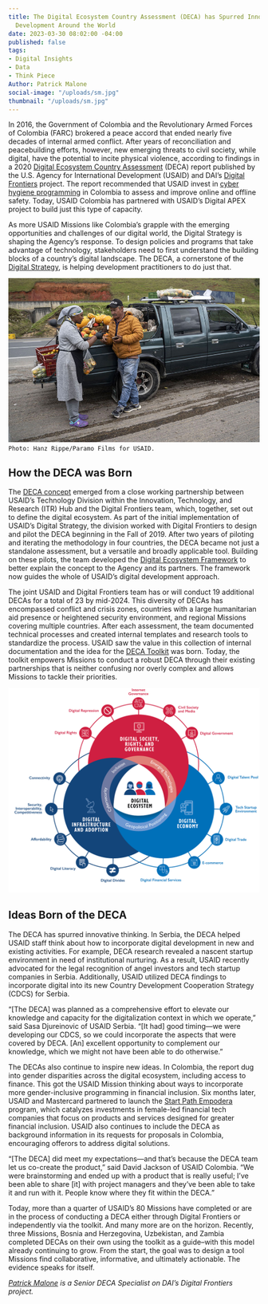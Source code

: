 ```yaml
---
title: The Digital Ecosystem Country Assessment (DECA) has Spurred Innovative Digital
  Development Around the World
date: 2023-03-30 08:02:00 -04:00
published: false
tags:
- Digital Insights
- Data
- Think Piece
Author: Patrick Malone
social-image: "/uploads/sm.jpg"
thumbnail: "/uploads/sm.jpg"
---
```


In 2016, the Government of Colombia and the Revolutionary Armed Forces of Colombia (FARC) brokered a peace accord that ended nearly five decades of internal armed conflict. After years of reconciliation and peacebuilding efforts, however, new emerging threats to civil society, while digital, have the potential to incite physical violence, according to findings in a 2020 [Digital Ecosystem Country Assessment](https://www.usaid.gov/digital-strategy/implementation-tracks/track1-adopt-ecosystem/digital-ecosystem-country-assessments) (DECA) report published by the U.S. Agency for International Development (USAID) and DAI’s [Digital Frontiers](https://www.digitalfrontiersdai.com/) project. The report recommended that USAID invest in [cyber hygiene programming](https://www.usaid.gov/digital-development/cybersecurity) in Colombia to assess and improve online and offline safety. Today, USAID Colombia has partnered with USAID’s Digital APEX project to build just this type of capacity.       

As more USAID Missions like Colombia’s grapple with the emerging opportunities and challenges of our digital world, the Digital Strategy is shaping the Agency’s response. To design policies and programs that take advantage of technology, stakeholders need to first understand the building blocks of a country’s digital landscape. The DECA, a cornerstone of the [Digital Strategy](https://www.usaid.gov/digital-development/digital-strategy), is helping development practitioners to do just that.  

![deca 1.jpg](/uploads/deca%201.jpg)`Photo: Hanz Rippe/Paramo Films for USAID.`

<!--more-->

## How the DECA was Born

The [DECA concept](https://www.usaid.gov/digital-strategy/implementation-tracks/track1-adopt-ecosystem/digital-ecosystem-country-assessments) emerged from a close working partnership between USAID’s Technology Division within the Innovation, Technology, and Research (ITR) Hub and the Digital Frontiers team, which, together, set out to define the digital ecosystem. As part of the initial implementation of USAID’s Digital Strategy, the division worked with Digital Frontiers to design and pilot the DECA beginning in the Fall of 2019. After two years of piloting and iterating the methodology in four countries, the DECA became not just a standalone assessment, but a versatile and broadly applicable tool. Building on these pilots, the team developed the [Digital Ecosystem Framework](https://www.usaid.gov/digital-development/digital-ecosystem-framework) to better explain the concept to the Agency and its partners. The framework now guides the whole of USAID’s digital development approach. 

The joint USAID and Digital Frontiers team has or will conduct 19 additional DECAs for a total of 23 by mid-2024. This diversity of DECAs has encompassed conflict and crisis zones, countries with a large humanitarian aid presence or heightened security environment, and regional Missions covering multiple countries. After each assessment, the team documented technical processes and created internal templates and research tools to standardize the process. USAID saw the value in this collection of internal documentation and the idea for the [DECA Toolkit](https://www.usaid.gov/digital-development/deca-toolkit) was born. Today, the toolkit empowers Missions to conduct a robust DECA through their existing partnerships that is neither confusing nor overly complex and allows Missions to tackle their priorities. 

![Digital Strategy Graphic.png](/uploads/Digital%20Strategy%20Graphic.png)

## Ideas Born of the DECA

The DECA has spurred innovative thinking. In Serbia, the DECA helped USAID staff think about how to incorporate digital development in new and existing activities. For example, DECA research revealed a nascent startup environment in need of institutional nurturing. As a result, USAID recently advocated for the legal recognition of angel investors and tech startup companies in Serbia. Additionally, USAID utilized DECA findings to incorporate digital into its new Country Development Cooperation Strategy (CDCS) for Serbia.

“[The DECA] was planned as a comprehensive effort to elevate our knowledge and capacity for the digitalization context in which we operate,” said Sasa Djureinovic of USAID Serbia. “[It had] good timing—we were developing our CDCS, so we could incorporate the aspects that were covered by DECA. [An] excellent opportunity to complement our knowledge, which we might not have been able to do otherwise.”

The DECAs also continue to inspire new ideas. In Colombia, the report dug into gender disparities across the digital ecosystem, including access to finance. This got the USAID Mission thinking about ways to incorporate more gender-inclusive programming in financial inclusion. Six months later, USAID and Mastercard partnered to launch the [Start Path Empodera](https://www.startpathempodera.com/en/) program, which catalyzes investments in female-led financial tech companies that focus on products and services designed for greater financial inclusion. USAID also continues to include the DECA as background information in its requests for proposals in Colombia, encouraging offerors to address digital solutions. 

“[The DECA] did meet my expectations—and that’s because the DECA team let us co-create the product,” said David Jackson of USAID Colombia. “We were brainstorming and ended up with a product that is really useful; I’ve been able to share [it] with project managers and they’ve been able to take it and run with it. People know where they fit within the DECA.”

Today, more than a quarter of USAID’s 80 Missions have completed or are in the process of conducting a DECA either through Digital Frontiers or independently via the toolkit. And many more are on the horizon. Recently, three Missions, Bosnia and Herzegovina, Uzbekistan, and Zambia completed DECAs on their own using the toolkit as a guide–with this model already continuing to grow. From the start, the goal was to design a tool Missions find collaborative, informative, and ultimately actionable. The evidence speaks for itself. 

*[Patrick Malone](https://www.linkedin.com/in/patrick-malone-a2b41640/) is a Senior DECA Specialist on DAI’s Digital Frontiers project.*